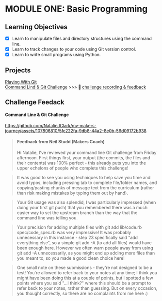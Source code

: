 # MODULE ONE: Basic Programming

## Learning Objectives

- [x] Learn to manipulate files and directory structures using the command line.
- [x] Learn to track changes to your code using Git version control.
- [x] Learn to write small programs using Python.

## Projects

[Playing With Git](https://github.com/NatalieJClark/playing-with-git)  
[Command Lind & Git Challenge](https://github.com/NatalieJClark/cmd_line_git_challenge) >>> 🔎 <a href=#command-line--git-challenge>challenge recording & feedback</a>  

## Challenge Feedack

#### Command Line & Git Challenge

https://github.com/NatalieJClark/my-makers-journey/assets/107806810/5fc222fa-9db8-44a2-8e0b-56d09172b938

> #### Feedback from Neil Studd (Makers Coach)
> Hi Natalie, I've reviewed your command line Git challenge from Friday afternoon. First things first, your output (the commits, the files and their contents) was 100% perfect - this already puts you into the upper echelons of people who complete this challenge!

> It was good to see you using techniques to help save you time and avoid typos, including pressing tab to complete file/folder names, and copying/pasting chunks of message text from the curriculum (rather than risk making mistakes by typing them out by hand).

> Your Git usage was also splendid, I was particularly impressed (when doing your first git push) that you remembered there was a much easier way to set the upstream branch than the way that the command line was telling you.

> Your precision for adding multiple files with git add lib/code.rb spec/code_spec.rb was very impressive! It was probably unnecessary in this instance - step 23 specifically said "add everything else", so a simple git add -A (to add all files) would have been enough here. However we often warn people away from using git add -A unnecessarily, as you might end up adding more files than you meant to, so you made a good clean choice here!

> One small note on these submissions - they're not designed to be a test! You're allowed to refer back to your notes at any time; I think you might have been doing this at a couple of points, but I spotted a few points where you said "...I think?" where this should be a prompt to refer back to your notes, rather than guessing. But on every occasion, you thought correctly, so there are no complaints from me here :)

